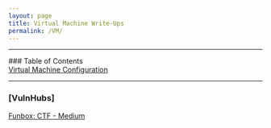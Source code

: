 ```yaml
---
layout: page
title: Virtual Machine Write-Ups
permalink: /VM/
---
```


<hr>
### Table of Contents<br>
<a href="{{ site.baseurl }}/setup">Virtual Machine Configuration</a><br>
<hr>

### [VulnHubs]

 <a href="{{ site.baseurl }}/funbox4">Funbox: CTF - Medium</a><br>

